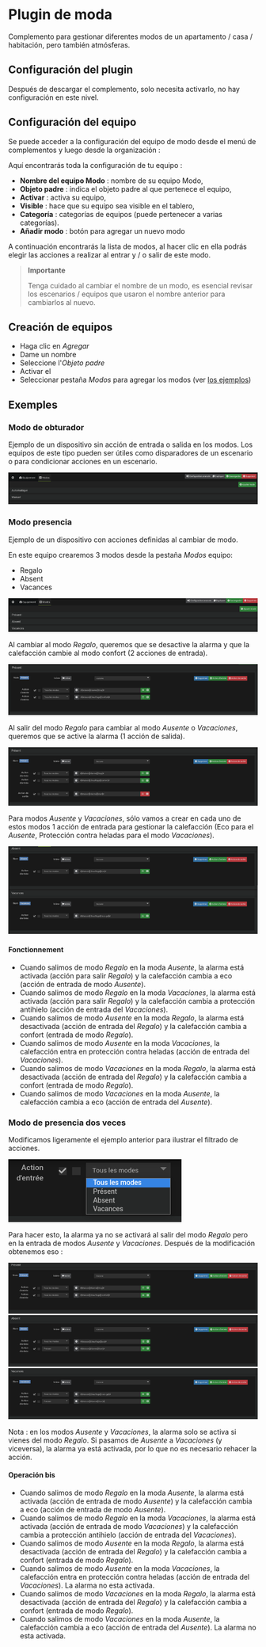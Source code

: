# Plugin de moda

Complemento para gestionar diferentes modos de un apartamento / casa / habitación, pero también atmósferas.

## Configuración del plugin

Después de descargar el complemento, solo necesita activarlo, no hay configuración en este nivel.

## Configuración del equipo

Se puede acceder a la configuración del equipo de modo desde el menú de complementos y luego desde la organización :

Aquí encontrarás toda la configuración de tu equipo :

- **Nombre del equipo Modo** : nombre de su equipo Modo,
- **Objeto padre** : indica el objeto padre al que pertenece el equipo,
- **Activar** : activa su equipo,
- **Visible** : hace que su equipo sea visible en el tablero,
- **Categoría** : categorías de equipos (puede pertenecer a varias categorías).
- **Añadir modo** : botón para agregar un nuevo modo

A continuación encontrarás la lista de modos, al hacer clic en ella podrás elegir las acciones a realizar al entrar y / o salir de este modo.

>**Importante**
>
>Tenga cuidado al cambiar el nombre de un modo, es esencial revisar los escenarios / equipos que usaron el nombre anterior para cambiarlos al nuevo.

## Creación de equipos

- Haga clic en *Agregar*
- Dame un nombre
- Seleccione l'*Objeto padre*
- Activar el
- Seleccionar pestaña *Modos* para agregar los modos (ver [los ejemplos](#exemples))

## Exemples

### Modo de obturador

Ejemplo de un dispositivo sin acción de entrada o salida en los modos. Los equipos de este tipo pueden ser útiles como disparadores de un escenario o para condicionar acciones en un escenario.

![Mode volet](./images/mode_volet.png)

### Modo presencia

Ejemplo de un dispositivo con acciones definidas al cambiar de modo.

En este equipo crearemos 3 modos desde la pestaña *Modos* equipo:

- Regalo
- Absent
- Vacances

![Mode présence](./images/mode_presence_mode.png)

Al cambiar al modo *Regalo*, queremos que se desactive la alarma y que la calefacción cambie al modo confort (2 acciones de entrada).

![Mode présence action entrée](./images/mode_presence_entree.png)

Al salir del modo *Regalo* para cambiar al modo *Ausente* o *Vacaciones*, queremos que se active la alarma (1 acción de salida).

![Mode présence action sortie](./images/mode_presence_sortie.png)

Para modos *Ausente* y *Vacaciones*, sólo vamos a crear en cada uno de estos modos 1 acción de entrada para gestionar la calefacción (Eco para el *Ausente*, Protección contra heladas para el modo *Vacaciones*).

![Mode absent vacances](./images/mode_presence_absent_vacances.png)

#### Fonctionnement

- Cuando salimos de modo *Regalo* en la moda *Ausente*, la alarma está activada (acción para salir *Regalo*) y la calefacción cambia a eco (acción de entrada de modo *Ausente*).  
- Cuando salimos de modo *Regalo* en la moda *Vacaciones*, la alarma está activada (acción para salir *Regalo*) y la calefacción cambia a protección antihielo (acción de entrada del *Vacaciones*).
- Cuando salimos de modo *Ausente* en la moda *Regalo*, la alarma está desactivada (acción de entrada del *Regalo*) y la calefacción cambia a confort (entrada de modo *Regalo*).
- Cuando salimos de modo *Ausente* en la moda *Vacaciones*, la calefacción entra en protección contra heladas (acción de entrada del *Vacaciones*).
- Cuando salimos de modo *Vacaciones* en la moda *Regalo*, la alarma está desactivada (acción de entrada del *Regalo*) y la calefacción cambia a confort (entrada de modo *Regalo*).
- Cuando salimos de modo *Vacaciones* en la moda *Ausente*, la calefacción cambia a eco (acción de entrada del *Ausente*).

### Modo de presencia dos veces

Modificamos ligeramente el ejemplo anterior para ilustrar el filtrado de acciones.

![Filtre](./images/mode_presence_filtre.png)

Para hacer esto, la alarma ya no se activará al salir del modo *Regalo* pero en la entrada de modos *Ausente* y *Vacaciones*. Después de la modificación obtenemos eso :

![Regalo](./images/mode_presence_bis_present.png)
![Ausente](./images/mode_presence_bis_absent.png)
![Vacaciones](./images/mode_presence_bis_vacances.png)

Nota : en los modos *Ausente* y *Vacaciones*, la alarma solo se activa si vienes del modo *Regalo*. Si pasamos de *Ausente* a *Vacaciones* (y viceversa), la alarma ya está activada, por lo que no es necesario rehacer la acción.

#### Operación bis

- Cuando salimos de modo *Regalo* en la moda *Ausente*, la alarma está activada (acción de entrada de modo *Ausente*) y la calefacción cambia a eco (acción de entrada de modo *Ausente*).  
- Cuando salimos de modo *Regalo* en la moda *Vacaciones*, la alarma está activada (acción de entrada de modo *Vacaciones*) y la calefacción cambia a protección antihielo (acción de entrada del *Vacaciones*).
- Cuando salimos de modo *Ausente* en la moda *Regalo*, la alarma está desactivada (acción de entrada del *Regalo*) y la calefacción cambia a confort (entrada de modo *Regalo*).
- Cuando salimos de modo *Ausente* en la moda *Vacaciones*, la calefacción entra en protección contra heladas (acción de entrada del *Vacaciones*). La alarma no esta activada.
- Cuando salimos de modo *Vacaciones* en la moda *Regalo*, la alarma está desactivada (acción de entrada del *Regalo*) y la calefacción cambia a confort (entrada de modo *Regalo*).
- Cuando salimos de modo *Vacaciones* en la moda *Ausente*, la calefacción cambia a eco (acción de entrada del *Ausente*).  La alarma no esta activada.
